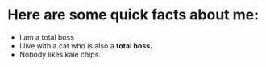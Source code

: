 # Here are some quick facts about me:
* I am a total boss
* I live with a cat who is also a **total boss.**
* Nobody likes kale chips. 

